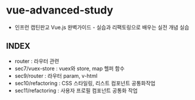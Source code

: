 # vue-advanced-study
- 인프런 캡틴판교 Vue.js 완벽가이드 - 실습과 리팩토링으로 배우는 실전 개념 실습

## INDEX
- router : 라우터 관련
- sec7/vuex-store : vuex와 store, map 헬퍼 함수 
- sec9/router : 라우터 param, v-html
- sec10/refactoring : CSS 스타일링, 리스트 컴포넌트 공통화작업
- sec11/refactoring : 사용자 프로필 컴포넌트 공통화 작업